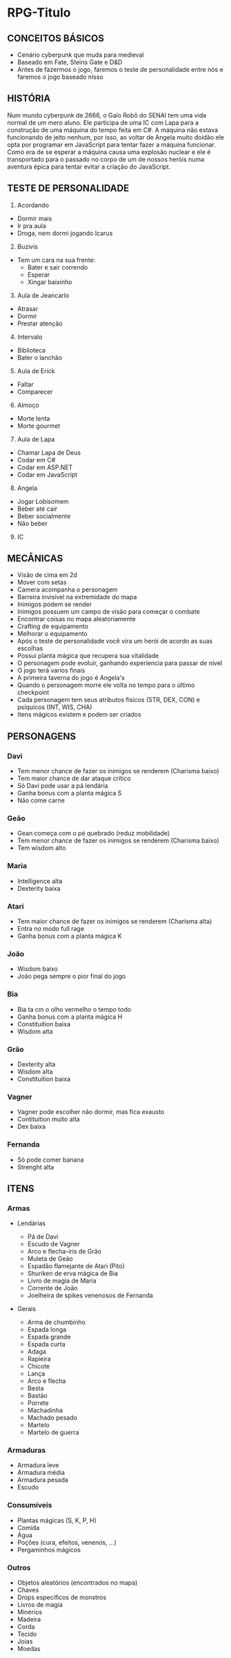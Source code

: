 # RPG-Titulo

## CONCEITOS BÁSICOS

* Cenário cyberpunk que muda para medieval
* Baseado em Fate, Steins Gate e D&D
* Antes de fazermos o jogo, faremos o teste de personalidade entre nós e faremos o jogo baseado nisso

## HISTÓRIA

Num mundo cyberpunk de 2666, o Galo Robô do SENAI tem uma vida normal de um mero aluno. Ele participa de uma IC com Lapa para a construção de uma máquina do tempo feita em C#. A máquina não estava funcionando de jeito nenhum, por isso, ao voltar de Angela muito doidão ele opta por programar em JavaScript para tentar fazer a máquina funcionar. Como era de se esperar a máquina causa uma explosão nuclear e ele é transportado para o passado no corpo de um de nossos heróis numa aventura épica para tentar evitar a criação do JavaScript.

## TESTE DE PERSONALIDADE

1. Acordando
  * Dormir mais
  * Ir pra aula
  * Droga, nem dormi jogando Icarus
2. Buzivis
  * Tem um cara na sua frente:
    * Bater e sair correndo
    * Esperar
    * Xingar baixinho
3. Aula de Jeancarlo
  * Atrasar
  * Dormir
  * Prestar atenção
4. Intervalo
  * Biblioteca
  * Bater o lanchão
5. Aula de Erick
  * Faltar
  * Comparecer
6. Almoço
  * Morte lenta
  * Morte gourmet
7. Aula de Lapa
  * Chamar Lapa de Deus
  * Codar em C#
  * Codar em ASP.NET
  * Codar em JavaScript
8. Angela
  * Jogar Lobisomem
  * Beber até cair
  * Beber socialmente
  * Não beber
9. IC

## MECÂNICAS

* Visão de cima em 2d
* Mover com setas
* Camera acompanha o personagem
* Barreira invisível na extremidade do mapa
* Inimigos podem se render
* Inimigos possuem um campo de visão para começar o combate
* Encontrar coisas no mapa aleatoriamente
* Crafting de equipamento
* Melhorar o equipamento
* Após o teste de personalidade você vira um herói de acordo as suas escolhas
* Possui planta mágica que recupera sua vitalidade
* O personagem pode evoluir, ganhando experiencia para passar de nível
* O jogo terá varios finais
* A primeira taverna do jogo é Angela's
* Quando o personagem morre ele volta no tempo para o último checkpoint
* Cada personagem tem seus atributos físicos (STR, DEX, CON) e psíquicos (INT, WIS, CHA)
* Itens mágicos existem e podem ser criados

## PERSONAGENS

### Davi

* Tem menor chance de fazer os inimigos se renderem (Charisma baixo)
* Tem maior chance de dar ataque crítico
* Só Davi pode usar a pá lendária
* Ganha bonus com a planta mágica S
* Não come carne

### Geão

* Gean começa com o pé quebrado (reduz mobilidade)
* Tem menor chance de fazer os inimigos se renderem (Charisma baixo)
* Tem wisdom alto

### Maria

* Intelligence alta
* Dexterity baixa

### Atari

* Tem maior chance de fazer os inimigos se renderem (Charisma alta)
* Entra no modo full rage
* Ganha bonus com a planta mágica K

### João

* Wisdom baixo
* João pega sempre o pior final do jogo

### Bia

* Bia ta cm o olho vermelho o tempo todo
* Ganha bonus com a planta mágica H
* Constituition baixa
* Wisdom alta

### Grão

* Dexterity alta
* Wisdom alta
* Constituition baixa

### Vagner

* Vagner pode escolher não dormir, mas fica exausto
* Contituition muito alta
* Dex baixa

### Fernanda 

* Só pode comer banana
* Strenght alta

## ITENS

### Armas

* Lendárias

  * Pá de Davi
  * Escudo de Vagner 
  * Arco e flecha-íris de Grão
  * Muleta de Geão
  * Espadão flamejante de Atari (Pito)
  * Shuriken de erva mágica de Bia
  * Livro de magia de Maria
  * Corrente de João
  * Joelheira de spikes venenosos de Fernanda
      
* Gerais

  * Arma de chumbinho
  * Espada longa
  * Espada grande
  * Espada curta
  * Adaga
  * Rapieira
  * Chicote
  * Lança
  * Arco e flecha
  * Besta
  * Bastão
  * Porrete
  * Machadinha
  * Machado pesado
  * Martelo
  * Martelo de guerra

### Armaduras

* Armadura leve
* Armadura média
* Armadura pesada
* Escudo

### Consumíveis

* Plantas mágicas (S, K, P, H)
* Comida
* Água
* Poções (cura, efeitos, venenos, ...)
* Pergaminhos mágicos

### Outros

* Objetos aleatórios (encontrados no mapa)
* Chaves
* Drops específicos de monstros
* Livros de magia
* Minérios
* Madeira
* Corda
* Tecido
* Joias
* Moedas
